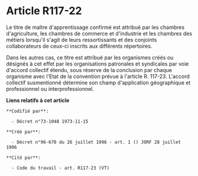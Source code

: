 # Article R117-22

Le titre de maître d'apprentissage confirmé est attribué par les chambres d'agriculture, les chambres de commerce et
d'industrie et les chambres des métiers lorsqu'il s'agit de leurs ressortissants et des conjoints collaborateurs de ceux-ci
inscrits aux différents répertoires.

Dans les autres cas, ce titre est attribué par les organismes créés ou désignés à cet effet par les organisations patronales
et syndicales par voie d'accord collectif étendu, sous réserve de la conclusion par chaque organisme avec l'Etat de la
convention prévue à l'article R. 117-23. L'accord collectif susmentionné détermine son champ d'application géographique et
professionnel ou interprofessionnel.

**Liens relatifs à cet article**

	**Codifié par**:

	  - Décret n°73-1048 1973-11-15

	**Créé par**:

	  - Décret n°96-670 du 26 juillet 1996 - art. 1 () JORF 28 juillet 1996

	**Cité par**:

	  - Code du travail - art. R117-23 (VT)
